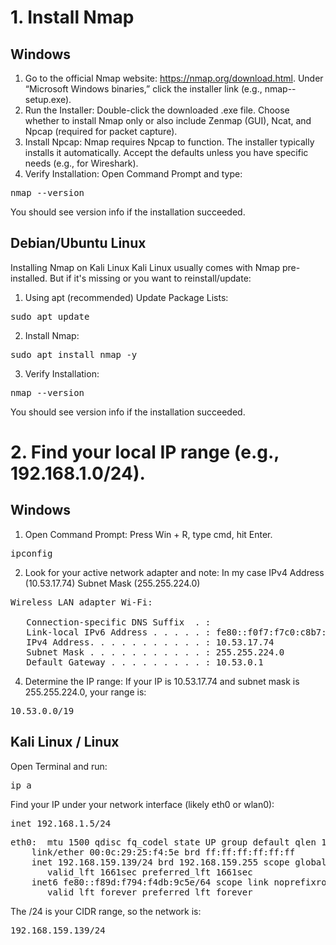 # 1. Install Nmap
## Windows

1. Go to the official Nmap website: https://nmap.org/download.html.
   Under “Microsoft Windows binaries,” click the installer link (e.g., nmap-<version>-setup.exe).
2. Run the Installer:
   Double-click the downloaded .exe file.
   Choose whether to install Nmap only or also include Zenmap (GUI), Ncat, and Npcap (required for packet capture).
3. Install Npcap:
    Nmap requires Npcap to function.
    The installer typically installs it automatically. Accept the defaults unless you have specific needs (e.g., for Wireshark).
4. Verify Installation:
   Open Command Prompt and type:
<pre>nmap --version</pre>
  You should see version info if the installation succeeded.




## Debian/Ubuntu Linux

Installing Nmap on Kali Linux
Kali Linux usually comes with Nmap pre-installed. But if it's missing or you want to reinstall/update:

1. Using apt (recommended)
Update Package Lists:
<pre>sudo apt update</pre>
2. Install Nmap:
<pre>sudo apt install nmap -y</pre>
3. Verify Installation:
<pre>nmap --version</pre>
 You should see version info if the installation succeeded.

 # 2. Find your local IP range (e.g., 192.168.1.0/24).

## Windows
1. Open Command Prompt:
Press Win + R, type cmd, hit Enter.
<pre>ipconfig</pre>
2. Look for your active network adapter and note: In my case 
IPv4 Address (10.53.17.74)
Subnet Mask (255.255.224.0)
<pre>Wireless LAN adapter Wi-Fi:

   Connection-specific DNS Suffix  . :
   Link-local IPv6 Address . . . . . : fe80::f0f7:f7c0:c8b7:2923%13
   IPv4 Address. . . . . . . . . . . : 10.53.17.74
   Subnet Mask . . . . . . . . . . . : 255.255.224.0
   Default Gateway . . . . . . . . . : 10.53.0.1
</pre>

4. Determine the IP range:
If your IP is 10.53.17.74 and subnet mask is 255.255.224.0, your range is:
<pre>10.53.0.0/19</pre>

## Kali Linux / Linux
Open Terminal and run:
<pre>ip a</pre>
Find your IP under your network interface (likely eth0 or wlan0):
<pre>inet 192.168.1.5/24</pre>
<pre>eth0: <BROADCAST,MULTICAST,UP,LOWER_UP> mtu 1500 qdisc fq_codel state UP group default qlen 1000
    link/ether 00:0c:29:25:f4:5e brd ff:ff:ff:ff:ff:ff
    inet 192.168.159.139/24 brd 192.168.159.255 scope global dynamic noprefixroute eth0
       valid_lft 1661sec preferred_lft 1661sec
    inet6 fe80::f89d:f794:f4db:9c5e/64 scope link noprefixroute 
       valid_lft forever preferred_lft forever</pre>
The /24 is your CIDR range, so the network is:
<pre>192.168.159.139/24</pre>
 
